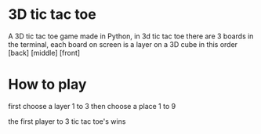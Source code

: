 # 3D tic tac toe
A 3D tic tac toe game made in Python,
in 3d tic tac toe there are 3 boards in the terminal,
each board on screen is a layer on a 3D cube in this order \[back\] \[middle\] \[front\]

# How to play
first choose a layer 1 to 3
then choose a place 1 to 9

the first player to 3 tic tac toe's wins
